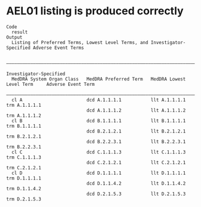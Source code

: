 # AEL01 listing is produced correctly

    Code
      result
    Output
      Listing of Preferred Terms, Lowest Level Terms, and Investigator-Specified Adverse Event Terms
      
      —————————————————————————————————————————————————————————————————————————————————————————————————————
                                                                                     Investigator-Specified
      MedDRA System Organ Class   MedDRA Preferred Term   MedDRA Lowest Level Term     Adverse Event Term  
      —————————————————————————————————————————————————————————————————————————————————————————————————————
      cl A                        dcd A.1.1.1.1           llt A.1.1.1.1              trm A.1.1.1.1         
                                  dcd A.1.1.1.2           llt A.1.1.1.2              trm A.1.1.1.2         
      cl B                        dcd B.1.1.1.1           llt B.1.1.1.1              trm B.1.1.1.1         
                                  dcd B.2.1.2.1           llt B.2.1.2.1              trm B.2.1.2.1         
                                  dcd B.2.2.3.1           llt B.2.2.3.1              trm B.2.2.3.1         
      cl C                        dcd C.1.1.1.3           llt C.1.1.1.3              trm C.1.1.1.3         
                                  dcd C.2.1.2.1           llt C.2.1.2.1              trm C.2.1.2.1         
      cl D                        dcd D.1.1.1.1           llt D.1.1.1.1              trm D.1.1.1.1         
                                  dcd D.1.1.4.2           llt D.1.1.4.2              trm D.1.1.4.2         
                                  dcd D.2.1.5.3           llt D.2.1.5.3              trm D.2.1.5.3         

